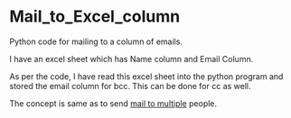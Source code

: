# Mail_to_Excel_column
Python code for mailing to a column of emails.

I have an excel sheet which has Name column and Email Column.

As per the code, I have read this excel sheet into the python program and stored the email column for bcc. This can be done for cc as well.

The concept is same as to send [mail to multiple](https://github.com/KAR180419/Multi_Email_Automation) people.
